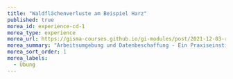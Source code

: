 ```yaml
---
title: "Waldflächenverluste am Beispiel Harz"
published: true
morea_id: experience-cd-1
morea_type: experience
morea_url: https://gisma-courses.github.io/gi-modules/post/2021-12-03-r-spatial-in-der-nussschale/
morea_summary: "Arbeitsumgebung und Datenbeschaffung - Ein Praxiseinstieg"
morea_sort_order: 1
morea_labels:
  - Übung
---
```








